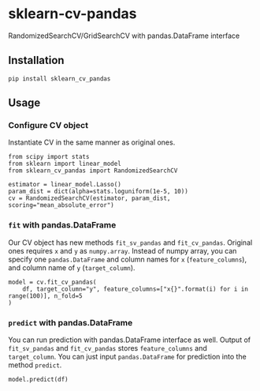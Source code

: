# sklearn-cv-pandas
RandomizedSearchCV/GridSearchCV with pandas.DataFrame interface

## Installation
```
pip install sklearn_cv_pandas
```

## Usage

### Configure CV object

Instantiate CV in the same manner as original ones.
```
from scipy import stats
from sklearn import linear_model
from sklearn_cv_pandas import RandomizedSearchCV

estimator = linear_model.Lasso()
param_dist = dict(alpha=stats.loguniform(1e-5, 10))
cv = RandomizedSearchCV(estimator, param_dist, scoring="mean_absolute_error")
```

### `fit` with pandas.DataFrame

Our CV object has new methods `fit_sv_pandas` and `fit_cv_pandas`.
Original ones requires `x` and `y` as `numpy.array`.
Instead of numpy array, you can specify one `pandas.DataFrame` 
and column names for `x` (`feature_columns`), and column name of `y` (`target_column`).
```
model = cv.fit_cv_pandas(
    df, target_column="y", feature_columns=["x{}".format(i) for i in range(100)], n_fold=5
)
```

### `predict` with pandas.DataFrame

You can run prediction with pandas.DataFrame interface as well.
Output of `fit_sv_pandas` and `fit_cv_pandas` stores `feature_columns` and `target_column`.
You can just input `pandas.DataFrame` for prediction into the method `predict`.

```
model.predict(df)
```